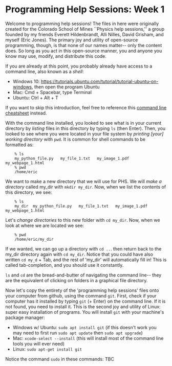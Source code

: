 Programming Help Sessions: Week 1
=================================

Welcome to programming help sessions! The files in here were originally created
for the Colorado School of Mines ``Physics help sessions,'' a group founded by
my friends Everett Hildenbrandt, Alli Nilles, David Grisham, and myself (Eric
Jones). The primary joy and utility of open-source programming, though, is that
none of our names matter-- only the content does. So long as you act in this
open-source manner, you and anyone you know may use, modify, and distribute
this code.

If you are already at this point, you probably already have access to a command
line, also known as a *shell*:
- Windows 10: https://tutorials.ubuntu.com/tutorial/tutorial-ubuntu-on-windows,
  then open the program Ubuntu
- Mac: Cmd + Spacebar, type Terminal
- Ubuntu: Ctrl + Alt + T

If you want to skip this introduction, feel free to reference this
[command line cheatsheet](shell_cheatsheet.md) instead.

With the command line installed, you looked to see what is in your current
directory by *listing* files in this directory by typing ```ls``` (then Enter).
Then, you looked to see where you were located in your file system by *printing
[your] working directory* with ```pwd```. It is common for shell commands to
be formatted as:

```
    % ls 
    my_python_file.py   my_file_1.txt   my_image_1.pdf  my_webpage_1.html
    % pwd
    /home/eric
```

We want to make a new directory that we will use for PHS. We will *make a
directory* called my_dir with ```mkdir my_dir```. Now, when we list the contents
of this directory, we see:
```
    % ls 
    my_dir  my_python_file.py   my_file_1.txt   my_image_1.pdf  my_webpage_1.html
```

Let's *change directories* to this new folder with ```cd my_dir```. Now, when
we look at where we are located we see:
```
    % pwd
    /home/eric/my_dir
```

If we wanted, we can go up a directory with ```cd ..```. then return back
to the my_dir directory again with ```cd my_dir```. Notice that you could have
also written ```cd my_d``` + Tab, and the rest of 'my_dir' will automatically
fill in! This is called tab-completion, and you should use it constantly.

```ls``` and ```cd``` are the bread-and-butter of navigating the command
line-- they are the equivalent of clicking on folders in a graphical file
directory.

Now let's copy the entirety of the 'programming help sessions' files
onto your computer from github, using the command ```git```. First, check if
your computer has it installed by typing ```git``` (+ Enter) on the command
line. If it is not found, you need to install it. This is the second joy and
utility of Linux: super easy installation of programs. You will install
```git```  with your machine's package manager:
- Windows w/ Ubuntu: ```sudo apt install git``` (if this doesn't work you may need
  to first run ```sudo apt update``` then ```sudo apt upgrade```)
- Mac: ```xcode-select --install``` (this will install most of the command line
  tools you will ever need)
- Linux: ```sudo apt-get install git```

Notice the command ```sudo``` in these commands: TBC



